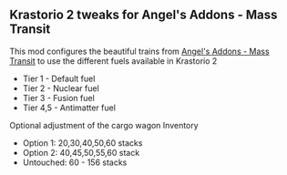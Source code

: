 ## Krastorio 2 tweaks for Angel's Addons - Mass Transit ##

This mod configures the beautiful trains from [Angel's Addons - Mass Transit](https://mods.factorio.com/mod/angelsaddons-mobility) to use the different fuels available in Krastorio 2

* Tier 1 - Default fuel
* Tier 2 - Nuclear fuel
* Tier 3 - Fusion fuel
* Tier 4,5 - Antimatter fuel

Optional adjustment of the cargo wagon Inventory

* Option 1: 20,30,40,50,60 stacks
* Option 2: 40,45,50,55,60 stack
* Untouched: 60 - 156 stacks
